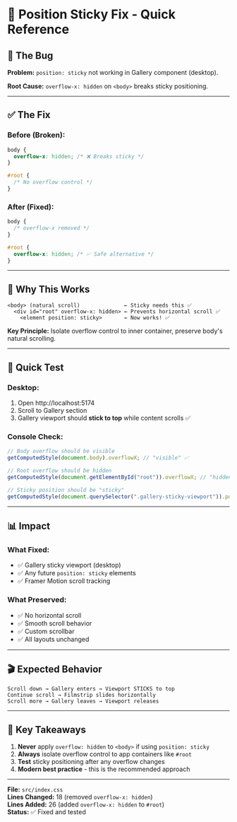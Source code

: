 # 🔧 Position Sticky Fix - Quick Reference

## 🚨 The Bug

**Problem:** `position: sticky` not working in Gallery component (desktop).

**Root Cause:** `overflow-x: hidden` on `<body>` breaks sticky positioning.

---

## ✅ The Fix

### Before (Broken):

```css
body {
  overflow-x: hidden; /* ❌ Breaks sticky */
}

#root {
  /* No overflow control */
}
```

### After (Fixed):

```css
body {
  /* overflow-x removed */
}

#root {
  overflow-x: hidden; /* ✅ Safe alternative */
}
```

---

## 🎯 Why This Works

```
<body> (natural scroll)              ← Sticky needs this ✅
  <div id="root" overflow-x: hidden> ← Prevents horizontal scroll ✅
    <element position: sticky>       ← Now works! ✅
```

**Key Principle:** Isolate overflow control to inner container, preserve body's natural scrolling.

---

## 🧪 Quick Test

### Desktop:

1. Open http://localhost:5174
2. Scroll to Gallery section
3. Gallery viewport should **stick to top** while content scrolls ✅

### Console Check:

```javascript
// Body overflow should be visible
getComputedStyle(document.body).overflowX; // "visible" ✅

// Root overflow should be hidden
getComputedStyle(document.getElementById("root")).overflowX; // "hidden" ✅

// Sticky position should be "sticky"
getComputedStyle(document.querySelector(".gallery-sticky-viewport")).position; // "sticky" ✅
```

---

## 📊 Impact

### What Fixed:

- ✅ Gallery sticky viewport (desktop)
- ✅ Any future `position: sticky` elements
- ✅ Framer Motion scroll tracking

### What Preserved:

- ✅ No horizontal scroll
- ✅ Smooth scroll behavior
- ✅ Custom scrollbar
- ✅ All layouts unchanged

---

## 🎬 Expected Behavior

```
Scroll down → Gallery enters → Viewport STICKS to top
Continue scroll → Filmstrip slides horizontally
Scroll more → Gallery leaves → Viewport releases
```

---

## 🔑 Key Takeaways

1. **Never** apply `overflow: hidden` to `<body>` if using `position: sticky`
2. **Always** isolate overflow control to app containers like `#root`
3. **Test** sticky positioning after any overflow changes
4. **Modern best practice** - this is the recommended approach

---

**File:** `src/index.css`  
**Lines Changed:** 18 (removed `overflow-x: hidden`)  
**Lines Added:** 26 (added `overflow-x: hidden` to `#root`)  
**Status:** ✅ Fixed and tested
